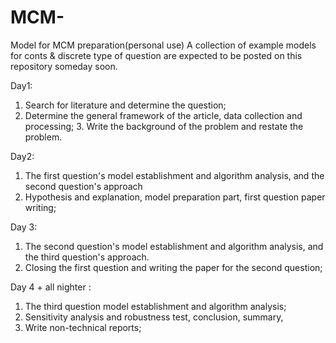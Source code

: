 # MCM-
Model for MCM preparation(personal use)
A collection of example models for conts & discrete type of question are expected to be posted on this repository someday soon.

Day1:

1. Search for literature and determine the question;
2. Determine the general framework of the article, data collection and processing; 3. Write the background of the problem and restate the problem.


Day2:

1. The first question's model establishment and algorithm analysis, and the second question's approach 
2. Hypothesis and explanation, model preparation part, first question paper writing;


Day 3:

1. The second question's model establishment and algorithm analysis, and the third question's approach.
2. Closing the first question and writing the paper for the second question;

Day 4 + all nighter : 
1. The third question model establishment and algorithm analysis;
2. Sensitivity analysis and robustness test, conclusion, summary,
3. Write non-technical reports;
